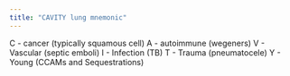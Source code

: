 ```yaml
---
title: "CAVITY lung mnemonic"
---
```

C - cancer (typically squamous cell)
A - autoimmune (wegeners)
V - Vascular (septic emboli)
I - Infection (TB)
T - Trauma (pneumatocele)
Y - Young (CCAMs and Sequestrations)

